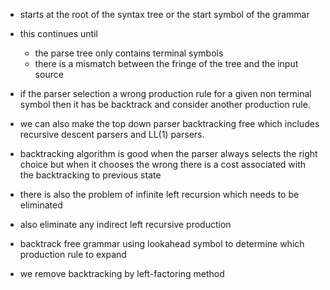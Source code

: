 - starts at the root of the syntax tree or the start symbol of the grammar 
- this continues until 
	- the parse tree only contains terminal symbols 
	- there is a mismatch between the fringe of the tree and the input source
- if the parser selection a wrong production rule for a given non terminal symbol then it has be backtrack and consider another production rule.

- we can also make the top down parser backtracking free which includes recursive descent parsers and LL(1) parsers.
- backtracking algorithm is good when the parser always selects the right choice but when it chooses the wrong there is a cost associated with the backtracking to previous state

- there is also the problem of infinite left recursion which needs to be eliminated
- also eliminate any indirect left recursive production
- backtrack free grammar using lookahead symbol to determine which production rule to expand
- we remove backtracking by left-factoring method
